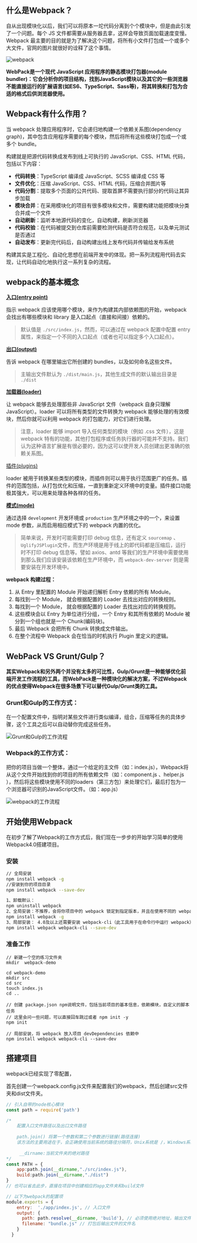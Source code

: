 ## 什么是Webpack？

自从出现模块化以后，我们可以将原本一坨代码分离到个个模块中，但是由此引发了一个问题。每个 JS 文件都需要从服务器去拿，这样会导致页面加载速度变慢。Webpack 最主要的目的就是为了解决这个问题，将所有小文件打包成一个或多个大文件，官网的图片就很好的诠释了这个事情。

![webpack](./images/webpack.png)

**WebPack是一个现代 JavaScript 应用程序的静态模块打包器(module bundler)：它会分析你的项目结构，找到JavaScript模块以及其它的一些浏览器不能直接运行的扩展语言(如ES6、TypeScript、Sass等)，将其转换和打包为合适的格式后供浏览器使用。**

## Webpack有什么作用？

当 webpack 处理应用程序时，它会递归地构建一个依赖关系图(dependency graph)，其中包含应用程序需要的每个模块，然后将所有这些模块打包成一个或多个 bundle。

构建就是把源代码转换成发布到线上可执行的 JavaScript、CSS、HTML 代码，包括以下内容：

- **代码转换**：TypeScript 编译成 JavaScript、SCSS 编译成 CSS 等
- **文件优化**：压缩 JavaScript、CSS、HTML 代码，压缩合并图片等
- **代码分割**：提取多个页面的公共代码、提取首屏不需要执行部分的代码让其异步加载
- **模块合并**：在采用模块化的项目有很多模块和文件，需要构建功能把模块分类合并成一个文件
- **自动刷新**：监听本地源代码的变化，自动构建，刷新浏览器
- **代码校验**：在代码被提交到仓库前需要检测代码是否符合规范，以及单元测试是否通过
- **自动发布**：更新完代码后，自动构建出线上发布代码并传输给发布系统

 构建其实是工程化、自动化思想在前端开发中的体现。把一系列流程用代码去实现，让代码自动化地执行这一系列复杂的流程。

## webpack的基本概念

**[入口(entry point)](https://link.juejin.im/?target=https%3A%2F%2Fwww.webpackjs.com%2Fconcepts%2Fentry-points%2F)**

指示 webpack 应该使用哪个模块，来作为构建其内部依赖图的开始，webpack 会找出有哪些模块和 library 是入口起点（直接和间接）依赖的。

> 默认值是 `./src/index.js`，然而，可以通过在 webpack 配置中配置 entry 属性，来指定一个不同的入口起点（或者也可以指定多个入口起点）。

**[出口(output)](https://link.juejin.im/?target=https%3A%2F%2Fwww.webpackjs.com%2Fconcepts%2Foutput%2F)**

告诉 webpack 在哪里输出它所创建的 bundles，以及如何命名这些文件。

> 主输出文件默认为 `./dist/main.js`，其他生成文件的默认输出目录是 `./dist`

**[加载器(loader)](https://link.juejin.im/?target=https%3A%2F%2Fwww.webpackjs.com%2Fconcepts%2Floaders%2F)**

让 webpack 能够去处理那些非 JavaScript 文件（webpack 自身只理解 JavaScript）。loader 可以将所有类型的文件转换为 webpack 能够处理的有效模块，然后你就可以利用 webpack 的打包能力，对它们进行处理。

> 注意，loader 能够 import 导入任何类型的模块（例如 .css 文件），这是 webpack 特有的功能，其他打包程序或任务执行器的可能并不支持。我们认为这种语言扩展是有很必要的，因为这可以使开发人员创建出更准确的依赖关系图。

[插件(plugins)](https://link.juejin.im/?target=https%3A%2F%2Fwww.webpackjs.com%2Fconcepts%2Fplugins%2F)

loader 被用于转换某些类型的模块，而插件则可以用于执行范围更广的任务。插件的范围包括，从打包优化和压缩，一直到重新定义环境中的变量。插件接口功能极其强大，可以用来处理各种各样的任务。

**[模式(mode)](https://link.juejin.im/?target=https%3A%2F%2Fwww.webpackjs.com%2Fconcepts%2Fmode%2F)**

通过选择 `development` 开发环境或 `production` 生产环境之中的一个，来设置 mode 参数，从而启用相应模式下的 webpack 内置的优化。

> 简单来说，开发时可能需要打印 debug 信息，还有定义 `sourcemap` 、`UglifyJSPlugin`文件，而生产环境是用于线上的即代码都是压缩后，运行时不打印 debug 信息等。譬如 axios、antd 等我们的生产环境中需要使用到那么我们应该安装该依赖在生产环境中，而 `webpack-dev-server` 则是需要安装在开发环境中。

**webpack 构建过程：**

1. 从 Entry 里配置的 Module 开始递归解析 Entry 依赖的所有 Module。
2. 每找到一个 Module， 就会根据配置的 Loader 去找出对应的转换规则。
3. 每找到一个 Module， 就会根据配置的 Loader 去找出对应的转换规则。
4. 这些模块会以 Entry 为单位进行分组，一个 Entry 和其所有依赖的 Module 被分到一个组也就是一个 Chunk(编码块)。
5. 最后 Webpack 会把所有 Chunk 转换成文件输出。
6. 在整个流程中 Webpack 会在恰当的时机执行 Plugin 里定义的逻辑。



## WebPack VS Grunt/Gulp？

**其实Webpack和另外两个并没有太多的可比性，Gulp/Grunt是一种能够优化前端开发工作流程的工具，而WebPack是一种模块化的解决方案，不过Webpack的优点使得Webpack在很多场景下可以替代Gulp/Grunt类的工具。**

### Grunt和Gulp的工作方式：

在一个配置文件中，指明对某些文件进行类似编译，组合，压缩等任务的具体步骤，这个工具之后可以自动替你完成这些任务。

![Grunt和Gulp的工作流程](./images/gulp工作流程.png)



### Webpack的工作方式：

把你的项目当做一个整体，通过一个给定的主文件（如：index.js），Webpack将从这个文件开始找到你的项目的所有依赖文件（如：component.js 、helper.js ），然后将这些模块使用不同的loaders（第三方包）来处理它们，最后打包为一个浏览器可识别的JavaScript文件。（如：app.js）

![webpack的工作流程](./images/webpack工作流程.png)



## 开始使用Webpack

在初步了解了Webpack的工作方式后，我们现在一步步的开始学习简单的使用Webpack4.0搭建项目。

### 安装

```bash
// 全局安装
npm install webpack -g
//安装到你的项目目录
npm install webpack --save-dev
```

```bash
1、卸载默认： 
npm uninstall webpack
2、全局安装：不推荐，会将你项目中的 webpack 锁定到指定版本，并且在使用不同的 webpack 版本的项目中，可能会导致构建失败。
npm install webpack -g
3、局部安装： 4.0及以上还需要安装 webpack-cli（此工具用于在命令行中运行 webpack）
npm install webpack webpack-cli --save-dev
```

### 准备工作

```
// 新建一个空的练习文件夹
mkdir  webpack-demo

cd webpack-demo
mkdir src
cd src 
touch index.js
cd ..

// 创建 package.json npm说明文件，包括当前项目的基本信息，依赖模块，自定义的脚本任务
// 这里会问一些问题，可以直接回车跳过或者 npm init -y
npm init 

// 局部安装，将 webpack 放入项目 devDependencies 依赖中
npm install webpack webpack-cli --save-dev
```

## 搭建项目

webpack已经实现了零配置，

首先创建一个webpack.config.js文件来配置我们的webpack，然后创建src文件夹和dist文件夹。

```JavaScript
// 引入自带的node核心模块
const path = require('path')

/*
	配置入口文件路径以及出口文件路径
	
	path.join() 将第一个参数和第二个参数进行链接(路径连接)
	该方法的主要用途在于，会正确使用当前系统的路径分隔符，Unix系统是 /，Windows系统是 \。
	
	 __dirname:当前文件夹的绝对路径
*/
const PATH = {
    app:path.join(__dirname,"./src/index.js"),
    build:path.join(__dirname,"./dist")
}
// 也可以省去此步，直接在项目中创建相应的app文件夹和build文件

// 以下为webpack的配置项
module.exports = {
    entry:  './app/index.js', // 入口文件
    output: {
      path: path.resolve(__dirname, 'build'), // 必须使用绝对地址，输出文件夹
      filename: "bundle.js" // 打包后输出文件的文件名
    }
  }

```



